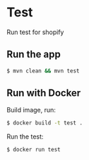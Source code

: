 # Test

Run test for shopify

## Run the app

```bash
$ mvn clean && mvn test
```

## Run with Docker

Build image, run:

```bash
$ docker build -t test .
```

Run the test:
```bash
$ docker run test
```